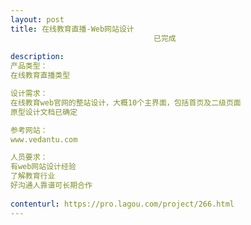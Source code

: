 ```yaml
---                
layout: post       
title: 在线教育直播-Web网站设计
                                已完成
           
description: 
产品类型：
在线教育直播类型

设计需求：
在线教育web官网的整站设计，大概10个主界面，包括首页及二级页面
原型设计文档已确定

参考网站：
www.vedantu.com

人员要求：
有web网站设计经验
了解教育行业
好沟通人靠谱可长期合作
     
contenturl: https://pro.lagou.com/project/266.html      
---                 
```

